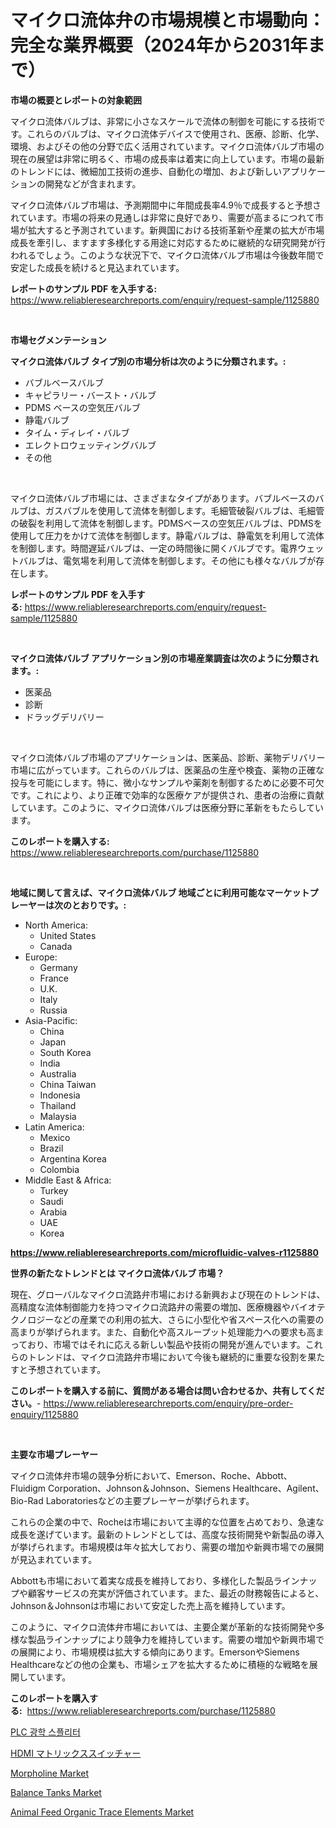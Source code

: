 <p><h1>マイクロ流体弁の市場規模と市場動向：完全な業界概要（2024年から2031年まで）</h1></p><p><strong>市場の概要とレポートの対象範囲</strong></p>
<p><p>マイクロ流体バルブは、非常に小さなスケールで流体の制御を可能にする技術です。これらのバルブは、マイクロ流体デバイスで使用され、医療、診断、化学、環境、およびその他の分野で広く活用されています。マイクロ流体バルブ市場の現在の展望は非常に明るく、市場の成長率は着実に向上しています。市場の最新のトレンドには、微細加工技術の進歩、自動化の増加、および新しいアプリケーションの開発などが含まれます。</p><p>マイクロ流体バルブ市場は、予測期間中に年間成長率4.9％で成長すると予想されています。市場の将来の見通しは非常に良好であり、需要が高まるにつれて市場が拡大すると予測されています。新興国における技術革新や産業の拡大が市場成長を牽引し、ますます多様化する用途に対応するために継続的な研究開発が行われるでしょう。このような状況下で、マイクロ流体バルブ市場は今後数年間で安定した成長を続けると見込まれています。</p></p>
<p><strong>レポートのサンプル PDF を入手する:</strong> <a href="https://www.reliableresearchreports.com/enquiry/request-sample/1125880">https://www.reliableresearchreports.com/enquiry/request-sample/1125880</a></p>
<p>&nbsp;</p>
<p><strong>市場セグメンテーション</strong></p>
<p><strong>マイクロ流体バルブ タイプ別の市場分析は次のように分類されます。:</strong></p>
<p><ul><li>バブルベースバルブ</li><li>キャピラリー・バースト・バルブ</li><li>PDMS ベースの空気圧バルブ</li><li>静電バルブ</li><li>タイム・ディレイ・バルブ</li><li>エレクトロウェッティングバルブ</li><li>その他</li></ul></p>
<p>&nbsp;</p>
<p><p>マイクロ流体バルブ市場には、さまざまなタイプがあります。バブルベースのバルブは、ガスバブルを使用して流体を制御します。毛細管破裂バルブは、毛細管の破裂を利用して流体を制御します。PDMSベースの空気圧バルブは、PDMSを使用して圧力をかけて流体を制御します。静電バルブは、静電気を利用して流体を制御します。時間遅延バルブは、一定の時間後に開くバルブです。電界ウェットバルブは、電気場を利用して流体を制御します。その他にも様々なバルブが存在します。</p></p>
<p><strong>レポートのサンプル PDF を入手する:</strong>&nbsp;<a href="https://www.reliableresearchreports.com/enquiry/request-sample/1125880">https://www.reliableresearchreports.com/enquiry/request-sample/1125880</a></p>
<p>&nbsp;</p>
<p><strong> マイクロ流体バルブ アプリケーション別の市場産業調査は次のように分類されます。:</strong></p>
<p><ul><li>医薬品</li><li>診断</li><li>ドラッグデリバリー</li></ul></p>
<p>&nbsp;</p>
<p><p>マイクロ流体バルブ市場のアプリケーションは、医薬品、診断、薬物デリバリー市場に広がっています。これらのバルブは、医薬品の生産や検査、薬物の正確な投与を可能にします。特に、微小なサンプルや薬剤を制御するために必要不可欠です。これにより、より正確で効率的な医療ケアが提供され、患者の治療に貢献しています。このように、マイクロ流体バルブは医療分野に革新をもたらしています。</p></p>
<p><strong>このレポートを購入する:</strong>&nbsp; <a href="https://www.reliableresearchreports.com/purchase/1125880">https://www.reliableresearchreports.com/purchase/1125880</a></p>
<p>&nbsp;</p>
<p><strong>地域に関して言えば、マイクロ流体バルブ 地域ごとに利用可能なマーケットプレーヤーは次のとおりです。:</strong></p>
<p><ul>
    <li>
        North America:
        <ul>
            <li>United States</li>
            <li>Canada</li>
        </ul>
    </li>
    <li>
        Europe:
        <ul>
            <li>Germany</li>
            <li>France</li>
            <li>U.K.</li>
            <li>Italy</li>
            <li>Russia</li>
        </ul>
    </li>
    <li>
        Asia-Pacific:
        <ul>
            <li>China</li>
            <li>Japan</li>
            <li>South Korea</li>
            <li>India</li>
            <li>Australia</li>
            <li>China Taiwan</li>
            <li>Indonesia</li>
            <li>Thailand</li>
            <li>Malaysia</li>
        </ul>
    </li>
    <li>
        Latin America:
        <ul>
            <li>Mexico</li>
            <li>Brazil</li>
            <li>Argentina Korea</li>
            <li>Colombia</li>
        </ul>
    </li>
    <li>
        Middle East & Africa:
        <ul>
            <li>Turkey</li>
            <li>Saudi</li>
            <li>Arabia</li>
            <li>UAE</li>
            <li>Korea</li>
        </ul>
    </li>
    </ul></p>
<p><strong><a href="https://www.reliableresearchreports.com/microfluidic-valves-r1125880">https://www.reliableresearchreports.com/microfluidic-valves-r1125880</a></strong>&nbsp;</p>
<p><strong>世界の新たなトレンドとは マイクロ流体バルブ 市場？</strong></p>
<p><p>現在、グローバルなマイクロ流路弁市場における新興および現在のトレンドは、高精度な流体制御能力を持つマイクロ流路弁の需要の増加、医療機器やバイオテクノロジーなどの産業での利用の拡大、さらに小型化や省スペース化への需要の高まりが挙げられます。また、自動化や高スループット処理能力への要求も高まっており、市場ではそれに応える新しい製品や技術の開発が進んでいます。これらのトレンドは、マイクロ流路弁市場において今後も継続的に重要な役割を果たすと予想されています。</p></p>
<p><strong>このレポートを購入する前に、質問がある場合は問い合わせるか、共有してください。</strong>- <a href="https://www.reliableresearchreports.com/enquiry/pre-order-enquiry/1125880">https://www.reliableresearchreports.com/enquiry/pre-order-enquiry/1125880</a></p>
<p>&nbsp;</p>
<p><strong>主要な市場プレーヤー</strong></p>
<p><p>マイクロ流体弁市場の競争分析において、Emerson、Roche、Abbott、Fluidigm Corporation、Johnson＆Johnson、Siemens Healthcare、Agilent、Bio-Rad Laboratoriesなどの主要プレーヤーが挙げられます。 </p><p>これらの企業の中で、Rocheは市場において主導的な位置を占めており、急速な成長を遂げています。最新のトレンドとしては、高度な技術開発や新製品の導入が挙げられます。市場規模は年々拡大しており、需要の増加や新興市場での展開が見込まれています。</p><p>Abbottも市場において着実な成長を維持しており、多様化した製品ラインナップや顧客サービスの充実が評価されています。また、最近の財務報告によると、Johnson＆Johnsonは市場において安定した売上高を維持しています。</p><p>このように、マイクロ流体弁市場においては、主要企業が革新的な技術開発や多様な製品ラインナップにより競争力を維持しています。需要の増加や新興市場での展開により、市場規模は拡大する傾向にあります。EmersonやSiemens Healthcareなどの他の企業も、市場シェアを拡大するために積極的な戦略を展開しています。</p></p>
<p><strong>このレポートを購入する:</strong>&nbsp;&nbsp;<a href="https://www.reliableresearchreports.com/purchase/1125880">https://www.reliableresearchreports.com/purchase/1125880</a></p>
<p><p><a href="https://medium.com/@constantinvon/plc-%EA%B4%91%EB%B6%84%ED%95%A0%EA%B8%B0-%EC%8B%9C%EC%9E%A5-%EB%8F%99%ED%96%A5-%EB%B0%8F-%EC%8B%9C%EC%9E%A5-%EB%B6%84%EC%84%9D%EC%9D%80-2024-2031%EB%85%84-%EA%B8%B0%EA%B0%84%EC%9D%84-%EC%98%88%EC%B8%A1%ED%95%A9%EB%8B%88%EB%8B%A4-d6b3ea23d0d5">PLC 광학 스플리터</a></p><p><a href="https://medium.com/@rodhoppe07/hdmi-%E3%83%9E%E3%83%88%E3%83%AA%E3%83%83%E3%82%AF%E3%82%B9%E3%82%B9%E3%82%A4%E3%83%83%E3%83%81%E3%83%A3%E3%83%BC%E5%B8%82%E5%A0%B4%E5%88%86%E6%9E%90-%E3%81%9D%E3%81%AEcagr-%E5%B8%82%E5%A0%B4%E3%82%BB%E3%82%B0%E3%83%A1%E3%83%B3%E3%83%86%E3%83%BC%E3%82%B7%E3%83%A7%E3%83%B3-%E3%81%8A%E3%82%88%E3%81%B3%E3%82%B0%E3%83%AD%E3%83%BC%E3%83%90%E3%83%AB%E6%A5%AD%E7%95%8C%E6%A6%82%E8%A6%81-f6fe511dfa76">HDMI マトリックススイッチャー</a></p><p><a href="https://github.com/bobicer/Market-Research-Report-List-3/blob/main/morpholine-market.md">Morpholine Market</a></p><p><a href="https://www.linkedin.com/pulse/balance-tanks-market-trends-forecast-competitive-analysis-2031-8dpxf">Balance Tanks Market</a></p><p><a href="https://issuu.com/reportprime-2/docs/animal-feed-organic-trace-elements-market-size-203">Animal Feed Organic Trace Elements Market</a></p></p>